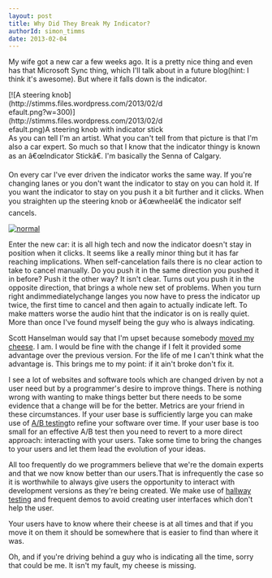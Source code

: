 ```yaml
---
layout: post
title: Why Did They Break My Indicator?
authorId: simon_timms
date: 2013-02-04
---
```


My wife got a new car a few weeks ago. It is a pretty nice thing and even has that Microsoft Sync thing, which I'll talk about in a future blog(hint: I think it's awesome). But where it falls down is the indicator.

<div class="wp-caption aligncenter" id="attachment_2214" style="width: 310px">[![A steering knob](http://stimms.files.wordpress.com/2013/02/default.png?w=300)](http://stimms.files.wordpress.com/2013/02/default.png)A steering knob with indicator stick

</div>As you can tell I'm an artist. What you can't tell from that picture is that I'm also a car expert. So much so that I know that the indicator thingy is known as an â€œIndicator Stickâ€. I'm basically the Senna of Calgary.

On every car I've ever driven the indicator works the same way. If you're changing lanes or you don't want the indicator to stay on you can hold it. If you want the indicator to stay on you push it a bit further and it clicks. When you straighten up the steering knob or â€œwheelâ€ the indicator self cancels.

[![normal](http://stimms.files.wordpress.com/2013/02/normal.png)](http://stimms.files.wordpress.com/2013/02/normal.png)

Enter the new car: it is all high tech and now the indicator doesn't stay in position when it clicks. It seems like a really minor thing but it has far reaching implications. When self-cancelation fails there is no clear action to take to cancel manually. Do you push it in the same direction you pushed it in before? Push it the other way? It isn't clear. Turns out you push it in the opposite direction, that brings a whole new set of problems. When you turn right andimmediatelychange langes you now have to press the indicator up twice, the first time to cancel and then again to actually indicate left. To make matters worse the audio hint that the indicator is on is really quiet. More than once I've found myself being the guy who is always indicating.

Scott Hanselman would say that I'm upset because somebody [moved my cheese](http://en.wikipedia.org/wiki/Who_Moved_My_Cheese). I am. I would be fine with the change if I felt it provided some advantage over the previous version. For the life of me I can't think what the advantage is. This brings me to my point: if it ain't broke don't fix it.

I see a lot of websites and software tools which are changed driven by not a user need but by a programmer's desire to improve things. There is nothing wrong with wanting to make things better but there needs to be some evidence that a change will be for the better. Metrics are your friend in these circumstances. If your user base is sufficiently large you can make use of [A/B testing](http://en.wikipedia.org/wiki/A/B_testing)to refine your software over time. If your user base is too small for an effective A/B test then you need to revert to a more direct approach: interacting with your users. Take some time to bring the changes to your users and let them lead the evolution of your ideas.

All too frequently do we programmers believe that we're the domain experts and that we now know better than our users.That is infrequently the case so it is worthwhile to always give users the opportunity to interact with development versions as they're being created. We make use of [hallway testing](http://blog.openhallway.com/?p=146) and frequent demos to avoid creating user interfaces which don't help the user.

Your users have to know where their cheese is at all times and that if you move it on them it should be somewhere that is easier to find than where it was.

Oh, and if you're driving behind a guy who is indicating all the time, sorry that could be me. It isn't my fault, my cheese is missing.



